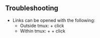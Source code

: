 ## Troubleshooting

- Links can be opened with the following:
  - Outside tmux: <ctrl> + click
  - Within tmux: <ctrl> + <shift> + click

